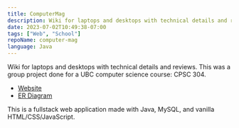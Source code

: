 ```yaml
---
title: ComputerMag
description: Wiki for laptops and desktops with technical details and reviews.
date: 2023-07-02T10:49:38-07:00
tags: ["Web", "School"]
repoName: computer-mag
language: Java
---
```


Wiki for laptops and desktops with technical details and reviews.
This was a group project done for a UBC computer science course: CPSC 304.

- [Website](https://computer-mag.joeyshi.xyz/)
- [ER Diagram](/images/er_diagram.png)

This is a fullstack web application made with Java, MySQL, and
vanilla HTML/CSS/JavaScript.
